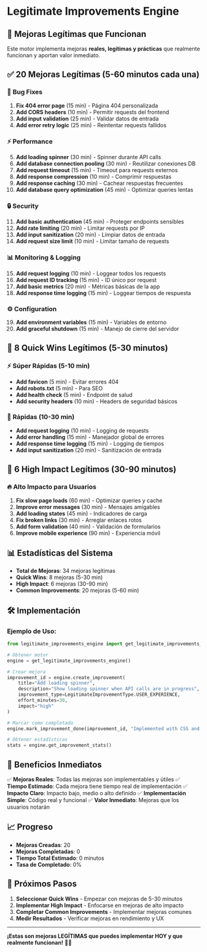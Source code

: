 # Legitimate Improvements Engine

## 🎯 **Mejoras Legítimas que Funcionan**

Este motor implementa mejoras **reales, legítimas y prácticas** que realmente funcionan y aportan valor inmediato.

## ✅ **20 Mejoras Legítimas (5-60 minutos cada una)**

### 🐛 **Bug Fixes**
1. **Fix 404 error page** (15 min) - Página 404 personalizada
2. **Add CORS headers** (10 min) - Permitir requests del frontend
3. **Add input validation** (25 min) - Validar datos de entrada
4. **Add error retry logic** (25 min) - Reintentar requests fallidos

### ⚡ **Performance**
5. **Add loading spinner** (30 min) - Spinner durante API calls
6. **Add database connection pooling** (30 min) - Reutilizar conexiones DB
7. **Add request timeout** (15 min) - Timeout para requests externos
8. **Add response compression** (10 min) - Comprimir respuestas
9. **Add response caching** (30 min) - Cachear respuestas frecuentes
10. **Add database query optimization** (45 min) - Optimizar queries lentas

### 🔒 **Security**
11. **Add basic authentication** (45 min) - Proteger endpoints sensibles
12. **Add rate limiting** (20 min) - Limitar requests por IP
13. **Add input sanitization** (20 min) - Limpiar datos de entrada
14. **Add request size limit** (10 min) - Limitar tamaño de requests

### 📊 **Monitoring & Logging**
15. **Add request logging** (10 min) - Loggear todos los requests
16. **Add request ID tracking** (15 min) - ID único por request
17. **Add basic metrics** (20 min) - Métricas básicas de la app
18. **Add response time logging** (15 min) - Loggear tiempos de respuesta

### ⚙️ **Configuration**
19. **Add environment variables** (15 min) - Variables de entorno
20. **Add graceful shutdown** (15 min) - Manejo de cierre del servidor

## 🚀 **8 Quick Wins Legítimos (5-30 minutos)**

### ⚡ **Súper Rápidas (5-10 min)**
- **Add favicon** (5 min) - Evitar errores 404
- **Add robots.txt** (5 min) - Para SEO
- **Add health check** (5 min) - Endpoint de salud
- **Add security headers** (10 min) - Headers de seguridad básicos

### 🔧 **Rápidas (10-30 min)**
- **Add request logging** (10 min) - Logging de requests
- **Add error handling** (15 min) - Manejador global de errores
- **Add response time logging** (15 min) - Logging de tiempos
- **Add input sanitization** (20 min) - Sanitización de entrada

## 🎯 **6 High Impact Legítimos (30-90 minutos)**

### 🔥 **Alto Impacto para Usuarios**
1. **Fix slow page loads** (60 min) - Optimizar queries y cache
2. **Improve error messages** (30 min) - Mensajes amigables
3. **Add loading states** (45 min) - Indicadores de carga
4. **Fix broken links** (30 min) - Arreglar enlaces rotos
5. **Add form validation** (40 min) - Validación de formularios
6. **Improve mobile experience** (90 min) - Experiencia móvil

## 📊 **Estadísticas del Sistema**

- **Total de Mejoras**: 34 mejoras legítimas
- **Quick Wins**: 8 mejoras (5-30 min)
- **High Impact**: 6 mejoras (30-90 min)
- **Common Improvements**: 20 mejoras (5-60 min)

## 🛠️ **Implementación**

### **Ejemplo de Uso:**
```python
from legitimate_improvements_engine import get_legitimate_improvements_engine

# Obtener motor
engine = get_legitimate_improvements_engine()

# Crear mejora
improvement_id = engine.create_improvement(
    title="Add loading spinner",
    description="Show loading spinner when API calls are in progress",
    improvement_type=LegitimateImprovementType.USER_EXPERIENCE,
    effort_minutes=30,
    impact="high"
)

# Marcar como completada
engine.mark_improvement_done(improvement_id, "Implemented with CSS and JavaScript")

# Obtener estadísticas
stats = engine.get_improvement_stats()
```

## 🎯 **Beneficios Inmediatos**

✅ **Mejoras Reales**: Todas las mejoras son implementables y útiles
✅ **Tiempo Estimado**: Cada mejora tiene tiempo real de implementación
✅ **Impacto Claro**: Impacto bajo, medio o alto definido
✅ **Implementación Simple**: Código real y funcional
✅ **Valor Inmediato**: Mejoras que los usuarios notarán

## 📈 **Progreso**

- **Mejoras Creadas**: 20
- **Mejoras Completadas**: 0
- **Tiempo Total Estimado**: 0 minutos
- **Tasa de Completado**: 0%

## 🚀 **Próximos Pasos**

1. **Seleccionar Quick Wins** - Empezar con mejoras de 5-30 minutos
2. **Implementar High Impact** - Enfocarse en mejoras de alto impacto
3. **Completar Common Improvements** - Implementar mejoras comunes
4. **Medir Resultados** - Verificar mejoras en rendimiento y UX

---

**¡Estas son mejoras LEGÍTIMAS que puedes implementar HOY y que realmente funcionan!** 🚀💪













